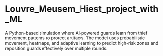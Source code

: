 # Louvre_Meusem_Hiest_project_with_ML
A Python-based simulation where AI-powered guards learn from thief movement patterns to protect artifacts. The model uses probabilistic movement, heatmaps, and adaptive learning to predict high-risk zones and reposition guards effectively over multiple rounds.
